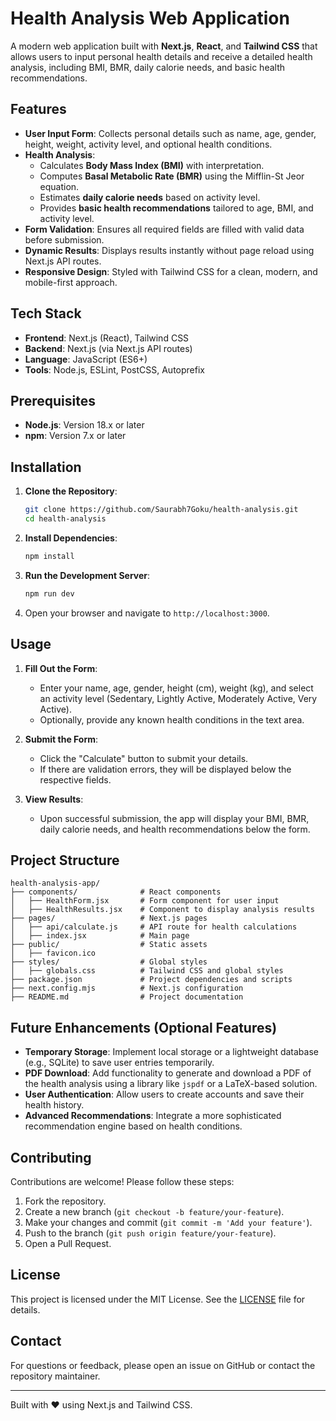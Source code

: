 # Health Analysis Web Application

A modern web application built with **Next.js**, **React**, and **Tailwind CSS** that allows users to input personal health details and receive a detailed health analysis, including BMI, BMR, daily calorie needs, and basic health recommendations.

## Features

- **User Input Form**: Collects personal details such as name, age, gender, height, weight, activity level, and optional health conditions.
- **Health Analysis**:
  - Calculates **Body Mass Index (BMI)** with interpretation.
  - Computes **Basal Metabolic Rate (BMR)** using the Mifflin-St Jeor equation.
  - Estimates **daily calorie needs** based on activity level.
  - Provides **basic health recommendations** tailored to age, BMI, and activity level.
- **Form Validation**: Ensures all required fields are filled with valid data before submission.
- **Dynamic Results**: Displays results instantly without page reload using Next.js API routes.
- **Responsive Design**: Styled with Tailwind CSS for a clean, modern, and mobile-first approach.

## Tech Stack

- **Frontend**: Next.js (React), Tailwind CSS
- **Backend**: Next.js (via Next.js API routes)
- **Language**: JavaScript (ES6+)
- **Tools**: Node.js, ESLint, PostCSS, Autoprefix

## Prerequisites

- **Node.js**: Version 18.x or later
- **npm**: Version 7.x or later

## Installation

1. **Clone the Repository**:
   ```bash
   git clone https://github.com/Saurabh7Goku/health-analysis.git
   cd health-analysis
   ```

2. **Install Dependencies**:
   ```bash
   npm install
   ```

3. **Run the Development Server**:
   ```bash
   npm run dev
   ```

4. Open your browser and navigate to `http://localhost:3000`.

## Usage

1. **Fill Out the Form**:
   - Enter your name, age, gender, height (cm), weight (kg), and select an activity level (Sedentary, Lightly Active, Moderately Active, Very Active).
   - Optionally, provide any known health conditions in the text area.

2. **Submit the Form**:
   - Click the "Calculate" button to submit your details.
   - If there are validation errors, they will be displayed below the respective fields.

3. **View Results**:
   - Upon successful submission, the app will display your BMI, BMR, daily calorie needs, and health recommendations below the form.

## Project Structure

```
health-analysis-app/
├── components/              # React components
│   ├── HealthForm.jsx       # Form component for user input
│   ├── HealthResults.jsx    # Component to display analysis results
├── pages/                   # Next.js pages
│   ├── api/calculate.js     # API route for health calculations
│   ├── index.jsx            # Main page
├── public/                  # Static assets
│   ├── favicon.ico
├── styles/                  # Global styles
│   ├── globals.css          # Tailwind CSS and global styles
├── package.json             # Project dependencies and scripts
├── next.config.mjs          # Next.js configuration
├── README.md                # Project documentation
```

## Future Enhancements (Optional Features)

- **Temporary Storage**: Implement local storage or a lightweight database (e.g., SQLite) to save user entries temporarily.
- **PDF Download**: Add functionality to generate and download a PDF of the health analysis using a library like `jspdf` or a LaTeX-based solution.
- **User Authentication**: Allow users to create accounts and save their health history.
- **Advanced Recommendations**: Integrate a more sophisticated recommendation engine based on health conditions.

## Contributing

Contributions are welcome! Please follow these steps:

1. Fork the repository.
2. Create a new branch (`git checkout -b feature/your-feature`).
3. Make your changes and commit (`git commit -m 'Add your feature'`).
4. Push to the branch (`git push origin feature/your-feature`).
5. Open a Pull Request.

## License

This project is licensed under the MIT License. See the [LICENSE](LICENSE) file for details.

## Contact

For questions or feedback, please open an issue on GitHub or contact the repository maintainer.

---

Built with ❤️ using Next.js and Tailwind CSS.
